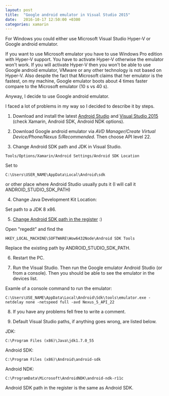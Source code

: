 ```yaml
---
layout: post
title:  "Google android emulator in Visual Studio 2015"
date:   2016-10-17 12:50:00 +0300
categories: xamarin
---
```


For Windows you could either use Microsoft Visual Studio Hyper-V or Google android emulator. 

If you want to use Microsoft emulator you have to use Windows Pro edition with Hyper-V support. You have to activate Hyper-V otherwise the emulator won't work. If you will activate Hyper-V then you won't be able to use Google android emulator, VMware or any other technology is not based on Hyper-V. Also despite the fact that Microsoft claims that her emulator is the fastest, on my machine,  Google emulator boots about 4 times faster compare to the Microsoft emulator (10 s vs 40 s).

Anyway, I decide to use Google android emulator.

I faced a lot of problems in my way so I decided to describe it by steps.

1) Download and install the latest [Android Studio](https://developer.android.com/studio/index.html) and [Visual Studio 2015](https://www.visualstudio.com/vs/) (check Xamarin, Android SDK, Android NDK options).

2) Download Google android emulator via *AVD Manager/Create Virtual Device/Phone/Nexus 5/Recommended*. Then choose API level 22.

3) Change Android SDK path and JDK in Visual Studio.

```Tools/Options/Xamarin/Android Settings/Android SDK Location```

Set to 

```
C:\Users\USER_NAME\AppData\Local\Android\sdk
```

or other place where Android Studio usually puts it (I will call it ANDROID_STUDIO_SDK_PATH)

4) Change Java Development Kit Location:

Set path to a JDK 8 x86.

5) [Change Android SDK path in the register](https://msdn.microsoft.com/en-us/library/mt228282.aspx#ADB) :)

Open "regedit" and find the 

```
HKEY_LOCAL_MACHINE\SOFTWARE\Wow6432Node\Android SDK Tools
```

Replace the existing path by ANDROID_STUDIO_SDK_PATH.

6) Restart the PC.

7) Run the Visual Studio. Then run the Google emulator Android Studio (or from a console). Then you should be able to see the emulator in the devices list.

Examle of a console command to run the emulator:

```
C:\Users\USE_NAME\AppData\Local\Android\Sdk\tools\emulator.exe -netdelay none -netspeed full -avd Nexus_5_API_22
```

8) If you have any problems fell free to write a comment.

9) Default Visual Studio paths, if anything goes wrong, are listed below. 

JDK:
```
C:\Program Files (x86)\Java\jdk1.7.0_55
```

Android SDK:
```
C:\Program Files (x86)\Android\android-sdk
```

Android NDK:
```
C:\ProgramData\Microsoft\AndroidNDK\android-ndk-r11c
```

Android SDK path in the register is the same as Android SDK.
